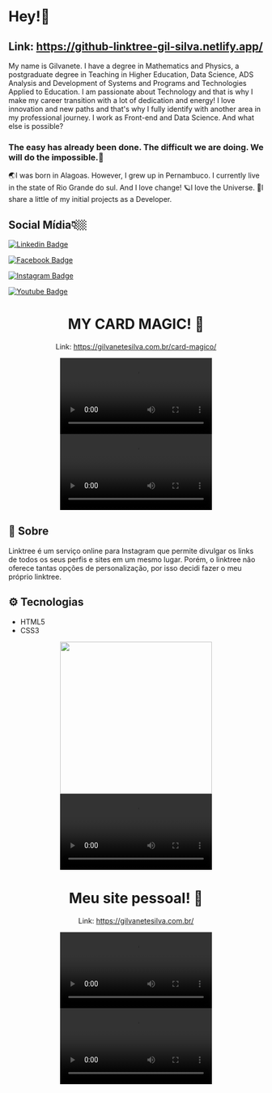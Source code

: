 # Hey!🐬

## Link: https://github-linktree-gil-silva.netlify.app/

My name is Gilvanete. I have a degree in Mathematics and Physics, a postgraduate degree in Teaching in Higher Education, Data Science, ADS Analysis and Development of Systems and Programs and Technologies Applied to Education. I am passionate about Technology and that is why I make my career transition with a lot of dedication and energy! I love innovation and new paths and that's why I fully identify with another area in my professional journey. I work as Front-end and Data Science. And what else is possible?


### The easy has already been done. The difficult we are doing. We will do the impossible.🦋

🌏I was born in Alagoas. However, I grew up in Pernambuco. I currently live in the state of Rio Grande do sul. And I love change!
🪐I love the Universe.
🌈I share a little of my initial projects as a Developer.


## Social Mídia👇🏼


[![Linkedin Badge](https://img.shields.io/badge/-LinkedIn-blue?style=flat-square&logo=Linkedin&logoColor=white&link=https://www.linkedin.com/in/fagnerpsantos/)](https://www.linkedin.com/in/gilvanete-silva/)

[![Facebook Badge](https://img.shields.io/badge/-Facebook-blue?style=flat-square&logo=Facebook&logoColor=white&link=https://www.facebook.com/Gil1970/)](https://www.facebook.com/Gil1970/)

[![Instagram Badge](https://img.shields.io/badge/-Instagram-pink?style=flat-square&logo=Instagram&logoColor=white&link=https://www.instagram.com/gilmat337/)](https://www.instagram.com/gilmat337/)

[![Youtube Badge](https://img.shields.io/badge/-Youtube-red?style=flat-square&logo=Youtube&logoColor=white&link=https://www.youtube.com/channel/UC7ZqfQHRlmAm3jszbUGVB_w)](https://www.youtube.com/channel/UC7ZqfQHRlmAm3jszbUGVB_w)


<span align="center">

# MY CARD MAGIC! 👋
Link: https://gilvanetesilva.com.br/card-magico/

</span>


<div align="center">
<video src="https://github.com/Giljared/Giljared/assets/64940515/942c8076-c269-4dc8-b341-3aab8765282e" width="300px"/>
</div>

<div align="center">
<video src="https://github.com/Giljared/Giljared/assets/64940515/5b47442f-1f8e-4e53-893f-45ea548a2b14" width="300px"/>
</div>

## 🔖 Sobre

Linktree é um serviço online para Instagram que permite divulgar os links de todos os seus perfis e sites em um mesmo lugar. Porém, o linktree não oferece tantas opções de personalização, por isso decidi fazer o meu próprio linktree.

## ⚙ Tecnologias

- HTML5
- CSS3


<div align="center">
<img src="https://github.com/Giljared/Giljared/assets/64940515/6485e968-e008-4fe6-97e0-ccb9eb08af2d" width="300px"/>
</div>

<div align="center">
<video src="https://github.com/Giljared/Giljared/assets/64940515/817251d1-9046-4295-af61-514db5dac497" width="300px"/>
</div>


<span align="center">

# Meu site pessoal! 👋
Link: https://gilvanetesilva.com.br/

</span>


<div align="center">
<video src="https://github.com/Giljared/Giljared/assets/64940515/b5edd82d-1aa5-43a9-a3e1-9da224a1b623" width="300px"/>
</div>


<div align="center">
<video src="https://github.com/Giljared/Giljared/assets/64940515/5485e88b-524a-42ac-a457-773b8cfeace4" width="300px"/>
</div>



